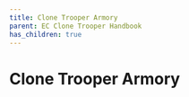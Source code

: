 ```yaml
---
title: Clone Trooper Armory
parent: EC Clone Trooper Handbook
has_children: true
---
```


# Clone Trooper Armory